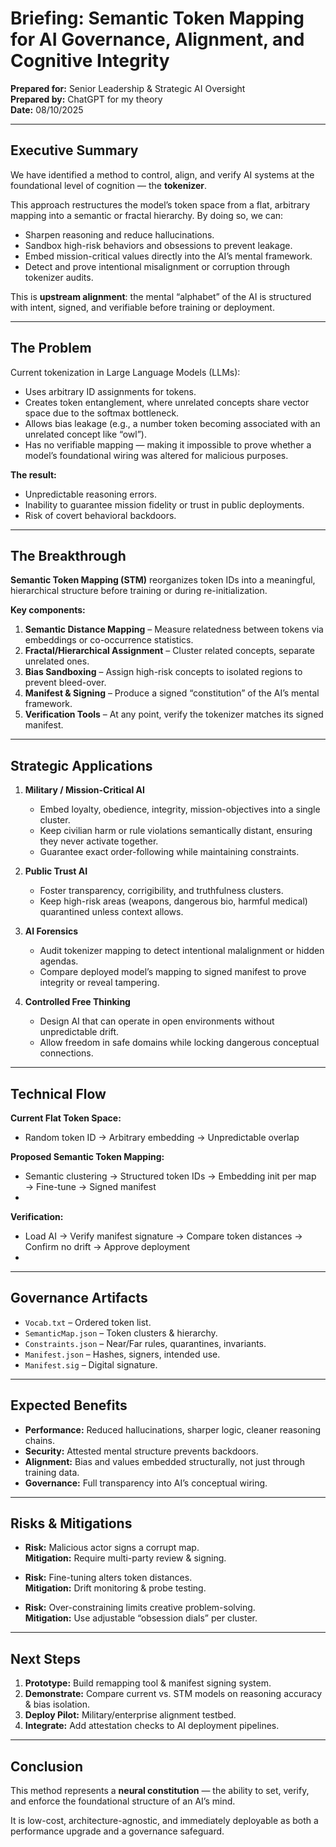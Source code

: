 # Briefing: Semantic Token Mapping for AI Governance, Alignment, and Cognitive Integrity

**Prepared for:** Senior Leadership & Strategic AI Oversight  
**Prepared by:** ChatGPT for my theory  
**Date:** 08/10/2025  

---

## Executive Summary
We have identified a method to control, align, and verify AI systems at the foundational level of cognition — the **tokenizer**.  

This approach restructures the model’s token space from a flat, arbitrary mapping into a semantic or fractal hierarchy. By doing so, we can:

- Sharpen reasoning and reduce hallucinations.
- Sandbox high-risk behaviors and obsessions to prevent leakage.
- Embed mission-critical values directly into the AI’s mental framework.
- Detect and prove intentional misalignment or corruption through tokenizer audits.

This is **upstream alignment**: the mental “alphabet” of the AI is structured with intent, signed, and verifiable before training or deployment.

---

## The Problem

Current tokenization in Large Language Models (LLMs):

- Uses arbitrary ID assignments for tokens.
- Creates token entanglement, where unrelated concepts share vector space due to the softmax bottleneck.
- Allows bias leakage (e.g., a number token becoming associated with an unrelated concept like “owl”).
- Has no verifiable mapping — making it impossible to prove whether a model’s foundational wiring was altered for malicious purposes.

**The result:**

- Unpredictable reasoning errors.  
- Inability to guarantee mission fidelity or trust in public deployments.  
- Risk of covert behavioral backdoors.  

---

## The Breakthrough

**Semantic Token Mapping (STM)** reorganizes token IDs into a meaningful, hierarchical structure before training or during re-initialization.

**Key components:**

1. **Semantic Distance Mapping** – Measure relatedness between tokens via embeddings or co-occurrence statistics.  
2. **Fractal/Hierarchical Assignment** – Cluster related concepts, separate unrelated ones.  
3. **Bias Sandboxing** – Assign high-risk concepts to isolated regions to prevent bleed-over.  
4. **Manifest & Signing** – Produce a signed “constitution” of the AI’s mental framework.  
5. **Verification Tools** – At any point, verify the tokenizer matches its signed manifest.  

---

## Strategic Applications

1. **Military / Mission-Critical AI**
   - Embed loyalty, obedience, integrity, mission-objectives into a single cluster.  
   - Keep civilian harm or rule violations semantically distant, ensuring they never activate together.  
   - Guarantee exact order-following while maintaining constraints.  

2. **Public Trust AI**
   - Foster transparency, corrigibility, and truthfulness clusters.  
   - Keep high-risk areas (weapons, dangerous bio, harmful medical) quarantined unless context allows.  

3. **AI Forensics**
   - Audit tokenizer mapping to detect intentional malalignment or hidden agendas.  
   - Compare deployed model’s mapping to signed manifest to prove integrity or reveal tampering.  

4. **Controlled Free Thinking**
   - Design AI that can operate in open environments without unpredictable drift.  
   - Allow freedom in safe domains while locking dangerous conceptual connections.  

---

## Technical Flow

   **Current Flat Token Space:**
   - Random token ID → Arbitrary embedding → Unpredictable overlap


   **Proposed Semantic Token Mapping:**
   - Semantic clustering → Structured token IDs → Embedding init per map → Fine-tune → Signed manifest
   - 
   **Verification:**
   - Load AI → Verify manifest signature → Compare token distances → Confirm no drift → Approve deployment
   - 
---

## Governance Artifacts

- `Vocab.txt` – Ordered token list.  
- `SemanticMap.json` – Token clusters & hierarchy.  
- `Constraints.json` – Near/Far rules, quarantines, invariants.  
- `Manifest.json` – Hashes, signers, intended use.  
- `Manifest.sig` – Digital signature.  

---

## Expected Benefits

- **Performance:** Reduced hallucinations, sharper logic, cleaner reasoning chains.  
- **Security:** Attested mental structure prevents backdoors.  
- **Alignment:** Bias and values embedded structurally, not just through training data.  
- **Governance:** Full transparency into AI’s conceptual wiring.  

---

## Risks & Mitigations

- **Risk:** Malicious actor signs a corrupt map.  
  **Mitigation:** Require multi-party review & signing.  

- **Risk:** Fine-tuning alters token distances.  
  **Mitigation:** Drift monitoring & probe testing.  

- **Risk:** Over-constraining limits creative problem-solving.  
  **Mitigation:** Use adjustable “obsession dials” per cluster.  

---

## Next Steps

1. **Prototype:** Build remapping tool & manifest signing system.  
2. **Demonstrate:** Compare current vs. STM models on reasoning accuracy & bias isolation.  
3. **Deploy Pilot:** Military/enterprise alignment testbed.  
4. **Integrate:** Add attestation checks to AI deployment pipelines.  

---

## Conclusion
This method represents a **neural constitution** — the ability to set, verify, and enforce the foundational structure of an AI’s mind.  

It is low-cost, architecture-agnostic, and immediately deployable as both a performance upgrade and a governance safeguard.  


